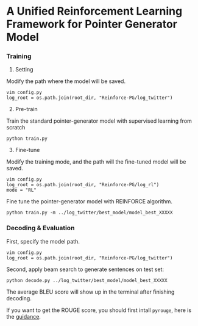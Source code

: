 # A Unified Reinforcement Learning Framework for Pointer Generator Model


### Training
1. Setting

Modify the path where the model will be saved.
```
vim config.py
log_root = os.path.join(root_dir, "Reinforce-PG/log_twitter")
```

2. Pre-train

Train the standard pointer-generator model with supervised learning from scratch
```
python train.py
```

3. Fine-tune

Modify the training mode, and the path will the fine-tuned model will be saved.
```
vim config.py
log_root = os.path.join(root_dir, "Reinforce-PG/log_rl")
mode = "RL"
```
Fine tune the pointer-generator model with REINFORCE algorithm.
```
python train.py -m ../log_twitter/best_model/model_best_XXXXX
```


### Decoding & Evaluation
First, specify the model path.
```
vim config.py
log_root = os.path.join(root_dir, "Reinforce-PG/log_twitter")
```
Second, apply beam search to generate sentences on test set:
```
python decode.py ../log_twitter/best_model/model_best_XXXXX
```
The average BLEU score will show up in the terminal after finishing decoding.

If you want to get the ROUGE score, you should first intall `pyrouge`, here is the [guidance](http://kavita-ganesan.com/rouge-howto/#.XWQ28ZNKjBI).